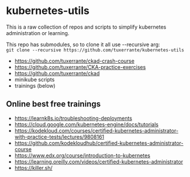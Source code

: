# kubernetes-utils
This is a raw collection of repos and scripts to simplify kubernetes administration or learning.

This repo has submodules, so to clone it all use --recursive arg:  
`git clone --recursive https://github.com/tuxerrante/kubernetes-utils`

- https://github.com/tuxerrante/ckad-crash-course
- https://github.com/tuxerrante/CKA-practice-exercises
- https://github.com/tuxerrante/ckad
- minikube scripts
- trainings (below)

## Online best free trainings
- https://learnk8s.io/troubleshooting-deployments
- https://cloud.google.com/kubernetes-engine/docs/tutorials
- https://kodekloud.com/courses/certified-kubernetes-administrator-with-practice-tests/lectures/9808161
- https://github.com/kodekloudhub/certified-kubernetes-administrator-course
- https://www.edx.org/course/introduction-to-kubernetes
- https://learning.oreilly.com/videos/certified-kubernetes-administrator
- https://killer.sh/


